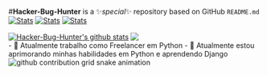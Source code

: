 #**Hacker-Bug-Hunter** is a ✨_special_✨ repository based on GitHub `README.md`
<br>
[![Stats](https://github-readme-stats.vercel.app/api?username=Hacker-Bug-Hunter&bg_color=45,07112e,000&border_color=80ff00&text_color=fff&icon_color=0ef&ring_color=f0a&height=500&show=prs_merged,reviews,prs_merged&rank_icon=github&border_radius=20&hide_title=true&show_icons=true&hide=contribs)](https://github.com/Hacker-Bug-Hunter#gh-dark-mode-only)
[![Stats](https://github-readme-stats.vercel.app/api?username=Hacker-Bug-Hunter&bg_color=50,0ef,fff,fff&hide_border=true&text_color=000&icon_color=000&ring_color=0ac&height=500&show=prs_merged,reviews,prs_merged&rank_icon=github&border_radius=20&hide_title=true&show_icons=true&hide=contribs)](https://github.com/Hacker-Bug-Hunter#gh-light-mode-only)
[![Stats](https://github-readme-stats.vercel.app/api?username=Hacker-Bug-Hunter&show_icons=true&theme=holi&show=prs_merged,reviews,prs_merged&rank_icon=github&border_radius=20&hide_title=true&show_icons=true&hide=contribs#gh-dark-mode-only)](#gh-dark-mode-only)


<div width='100%' display='flex'>
<a href="https://github.com/Hacker-Bug-Hunter/github-readme-stats">
<img align="center" src="https://github-readme-stats.vercel.app/api?username=Hacker-Bug-Hunter&show_icons=true&include_all_commits=true&theme=gotham" alt="Hacker-Bug-Hunter's github stats" /></a>
<a href="https://github.com/Hacker-Bug-Hunter/github-readme-stats">
<img heigth= "100%"align="center" src="https://github-readme-stats.vercel.app/api/top-langs/?username=Hacker-Bug-Hunter&include_all_commits=true&layout=compact&theme=gotham"/></a>
  <!--midnight-purple-->
  <!--gotham-->
</div>
- 🔭 Atualmente trabalho como Freelancer em Python
- 🌱 Atualmente estou aprimorando minhas habilidades em Python e aprendendo Django
<picture>
  <source
    media="(prefers-color-scheme: dark)"
    srcset="https://raw.githubusercontent.com/Hacker-Bug-Hunter/Hacker-Bug-Hunter/output/github-contribution-grid-snake-dark.svg"
  />
  <source
    media="(prefers-color-scheme: light)"
    srcset="https://raw.githubusercontent.com/Hacker-Bug-Hunter/Hacker-Bug-Hunter/output/github-contribution-grid-snake.svg"
  />
  <img
    alt="github contribution grid snake animation"
    src="https://raw.githubusercontent.com/Hacker-Bug-Hunter/output/github-contribution-grid-snake.svg"
  />
</picture>
